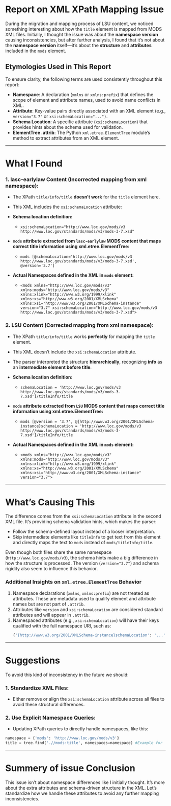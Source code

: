 # Report on XML XPath Mapping Issue

During the migration and mapping process of LSU content, we noticed something interesting about how the `title` element is mapped from MODS XML files. Initially, I thought the issue was about the **namespace version** causing inconsistencies, but after further analysis, I found that it’s not about the **namespace version** itself—it’s about the **structure** and **attributes** included in the `mods` element.

## Etymologies Used in This Report
To ensure clarity, the following terms are used consistently throughout this report:

- **Namespace**: A declaration (`xmlns` or `xmlns:prefix`) that defines the scope of element and attribute names, used to avoid name conflicts in XML.
- **Attribute**: Key-value pairs directly associated with an XML element (e.g., `version="3.7"` or `xsi:schemaLocation="...")`.
- **Schema Location**: A specific attribute (`xsi:schemaLocation`) that provides hints about the schema used for validation.
- **ElementTree .attrib**: The Python `xml.etree.ElementTree` module’s method to extract attributes from an XML element.

---

# What I Found

### 1. lasc-earlylaw Content (Incorrected mapping from xml namespace):

- The XPath `title/info/title` **doesn’t work** for the `title` element here.

- This XML includes the `xsi:schemaLocation` attribute:

- **Schema location definition:**
  - `xsi:schemaLocation="http://www.loc.gov/mods/v3 http://www.loc.gov/standards/mods/v3/mods-3-7.xsd"`

- **`mods` attribute extracted from `lasc-earlylaw` MODS content that maps correct title information using xml.etree.ElementTree:**
  - `mods [@schemaLocation='http://www.loc.gov/mods/v3 http://www.loc.gov/standards/mods/v3/mods-3-7.xsd', @version='3.7']`

- **Actual Namespaces defined in the XML in `mods` element:**
  - `<mods xmlns="http://www.loc.gov/mods/v3" xmlns:mods="http://www.loc.gov/mods/v3" xmlns:xlink="http://www.w3.org/1999/xlink" xmlns:xs="http://www.w3.org/2001/XMLSchema" xmlns:xsi="http://www.w3.org/2001/XMLSchema-instance" version="3.7" xsi:schemaLocation="http://www.loc.gov/mods/v3 http://www.loc.gov/standards/mods/v3/mods-3-7.xsd">`


### 2. LSU Content (Corrected mapping from xml namespace):

- The XPath `title/info/title` works **perfectly** for mapping the `title` element.

- This XML doesn’t include the `xsi:schemaLocation` attribute.

- The parser interpreted the structure **hierarchically**, recognizing **info** as an **intermediate element before title**.

- **Schema location definition:**
  - `schemaLocation = 'http://www.loc.gov/mods/v3 http://www.loc.gov/standards/mods/v3/mods-3-7.xsd']/titleInfo/title`

- **`mods` attribute extracted from `LSU` MODS content that maps correct title information using xml.etree.ElementTree:** 
  - `mods [@version = '3.7', @{http://www.w3.org/2001/XMLSchema-instance}schemaLocation = 'http://www.loc.gov/mods/v3 http://www.loc.gov/standards/mods/v3/mods-3-7.xsd']/titleInfo/title`

- **Actual Namespaces defined in the XML in `mods` element:**
  - `<mods xmlns="http://www.loc.gov/mods/v3" xmlns:mods="http://www.loc.gov/mods/v3" xmlns:xlink="http://www.w3.org/1999/xlink" xmlns:xs="http://www.w3.org/2001/XMLSchema" xmlns:xsi="http://www.w3.org/2001/XMLSchema-instance" version="3.7">`

---

# What’s Causing This
The difference comes from the `xsi:schemaLocation` attribute in the second XML file. It’s providing schema validation hints, which makes the parser:
- Follow the schema-defined layout instead of a looser interpretation.
- Skip intermediate elements like `titleInfo` to get text from this element and directly maps the text to `mods` instead of `mods/titleInfo/title`.

Even though both files share the same namespace (`http://www.loc.gov/mods/v3`), the schema hints make a big difference in how the structure is processed. The version (`version="3.7"`) and schema rigidity also seem to influence this behavior.

### Additional Insights on `xml.etree.ElementTree` Behavior
1. Namespace declarations (`xmlns`, `xmlns:prefix`) are not treated as attributes. These are metadata used to qualify element and attribute names but are not part of `.attrib`.
2. Attributes like `version` and `xsi:schemaLocation` are considered standard attributes and will appear in `.attrib`.
3. Namespaced attributes (e.g., `xsi:schemaLocation`) will have their keys qualified with the full namespace URI, such as:
   ```python
   {'{http://www.w3.org/2001/XMLSchema-instance}schemaLocation': '...'}
   ```

---

# Suggestions

To avoid this kind of inconsistency in the future we should:

### 1. Standardize XML Files:
- Either remove or align the `xsi:schemaLocation` attribute across all files to avoid these structural differences.

### 2. Use Explicit Namespace Queries:
- Updating XPath queries to directly handle namespaces, like this:
```python
namespace = {'mods': 'http://www.loc.gov/mods/v3'}
title = tree.find('.//mods:title', namespaces=namespace) #Example for `.find` in `ElementTree`
```
---

# Summery of issue Conclusion
This issue isn’t about namespace differences like I initially thought. It’s more about the extra attributes and schema-driven structure in the XML. Let’s standardize how we handle these attributes to avoid any further mapping inconsistencies.

